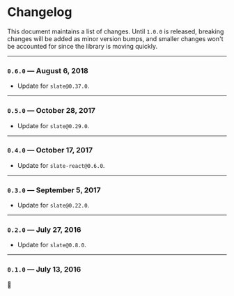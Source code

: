# Changelog

This document maintains a list of changes. Until `1.0.0` is released, breaking changes will be added as minor version bumps, and smaller changes won't be accounted for since the library is moving quickly.

---

### `0.6.0` — August 6, 2018

- Update for `slate@0.37.0`.

---

### `0.5.0` — October 28, 2017

- Update for `slate@0.29.0`.

---

### `0.4.0` — October 17, 2017

- Update for `slate-react@0.6.0`.

---

### `0.3.0` — September 5, 2017

- Update for `slate@0.22.0`.

---

### `0.2.0` — July 27, 2016

- Update for `slate@0.8.0`.

---

### `0.1.0` — July 13, 2016

:tada:
